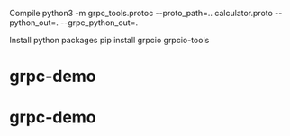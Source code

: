 Compile
python3 -m grpc_tools.protoc --proto_path=.. calculator.proto --python_out=. --grpc_python_out=.

Install python packages
pip install grpcio grpcio-tools


# grpc-demo
# grpc-demo
